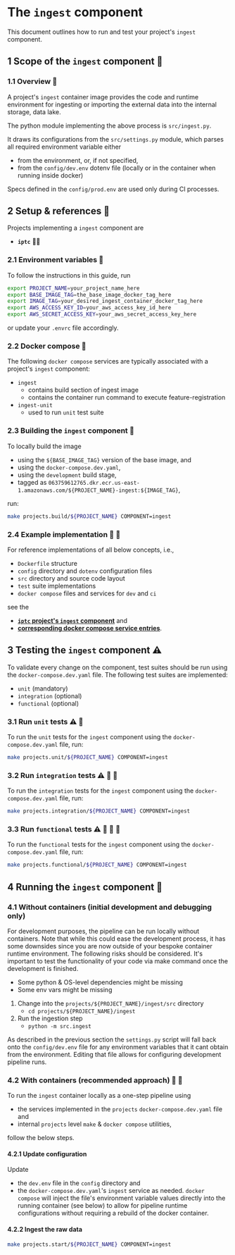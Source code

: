 # The `ingest` component

This document outlines how to run and test your project's `ingest` component.

## 1 Scope of the `ingest` component :mag_right:

### 1.1 Overview :mount_fuji:

A project's `ingest` container image provides the code and runtime environment for ingesting or importing the external data into the internal storage, data lake.

The python module implementing the above process is `src/ingest.py`.

It draws its configurations from the `src/settings.py` module, which parses all required environment variable either

- from the environment, or, if not specified,
- from the `config/dev.env` dotenv file (locally or in the container when running inside docker)

Specs defined in the `config/prod.env` are used only during CI processes.

## 2 Setup & references :wrench:

Projects implementing a `ingest` component are
- **`iptc`** :key::memo:

### 2.1 Environment variables :deciduous_tree:

To follow the instructions in this guide, run

```bash
export PROJECT_NAME=your_project_name_here
export BASE_IMAGE_TAG=the_base_image_docker_tag_here
export IMAGE_TAG=your_desired_ingest_container_docker_tag_here
export AWS_ACCESS_KEY_ID=your_aws_access_key_id_here
export AWS_SECRET_ACCESS_KEY=your_aws_secret_access_key_here
```

or update your `.envrc` file accordingly.

### 2.2 Docker compose :whale:

The following `docker compose` services are typically associated with a project's `ingest` component:
- `ingest`
   - contains build section of ingest image
   - contains the container run command to execute feature-registration
- `ingest-unit`
   - used to run `unit` test suite

### 2.3 Building the `ingest` component :construction:

To locally build the image
- using the `${BASE_IMAGE_TAG}` version of the base image, and
- using the `docker-compose.dev.yaml`,
- using the `development` build stage,
- tagged as `063759612765.dkr.ecr.us-east-1.amazonaws.com/${PROJECT_NAME}-ingest:${IMAGE_TAG}`,

run:

```bash
make projects.build/${PROJECT_NAME} COMPONENT=ingest
```

### 2.4 Example implementation :nut_and_bolt: :eyes:

For reference implementations of all below concepts, i.e.,
- `Dockerfile` structure
- `config` directory and `dotenv` configuration files
- `src` directory and source code layout
- `test` suite implementations
- `docker compose` files and services for `dev` and `ci`

see the
- [**`iptc` project's `ingest` component**](../iptc/ingest) and
- [**corresponding docker compose service entries**](../iptc/docker-compose.dev.yaml).

## 3 Testing the `ingest` component :warning:

To validate every change on the component, test suites should be run using the `docker-compose.dev.yaml` file.
The following test suites are implemented:

- `unit` (mandatory)
- `integration` (optional)
- `functional` (optional)

### 3.1 Run `unit` tests :warning: :nut_and_bolt:

To run the `unit` tests for the `ingest` component using the `docker-compose.dev.yaml` file, run:

```bash
make projects.unit/${PROJECT_NAME} COMPONENT=ingest
```

### 3.2 Run `integration` tests :warning: :nut_and_bolt: :nut_and_bolt:

To run the `integration` tests for the `ingest` component using the `docker-compose.dev.yaml` file, run:

```bash
make projects.integration/${PROJECT_NAME} COMPONENT=ingest
```

### 3.3 Run `functional` tests :warning: :nut_and_bolt: :nut_and_bolt: :nut_and_bolt:

To run the `functional` tests for the `ingest` component using the `docker-compose.dev.yaml` file,  run:

```bash
make projects.functional/${PROJECT_NAME} COMPONENT=ingest
```


## 4 Running the `ingest` component :rocket:

### 4.1 Without containers (initial development and debugging only)

For development purposes, the pipeline can be run locally without containers. Note that while this
could ease the development process, it has some downsides since you are now outside of your bespoke
container runtime environment. The following risks should be considered. It's important to test
the functionality of your code via make command once the development is finished.

- Some python & OS-level dependencies might be missing
- Some env vars might be missing

1. Change into the `projects/${PROJECT_NAME}/ingest/src` directory
   - `cd projects/${PROJECT_NAME}/ingest`
2. Run the ingestion step
   - `python -m src.ingest`

As described in the previous section the `settings.py` script will fall back onto the
`config/dev.env` file for any environment variables that it cant obtain from the environment.
Editing that file allows for configuring development pipeline runs.

### 4.2 With containers (recommended approach) :rocket: :whale:

To run the `ingest` container locally as a one-step pipeline using
- the services implemented in the `projects` `docker-compose.dev.yaml` file and
- internal `projects` level `make` & `docker compose` utilities,

follow the below steps.

#### 4.2.1 Update configuration

Update
- the `dev.env` file in the `config` directory and
- the `docker-compose.dev.yaml`'s `ingest` service
 as needed. `docker compose` will inject the file's environment variable values directly into the
 running container (see below) to allow for pipeline runtime configurations without requiring a
 rebuild of the docker container.

#### 4.2.2 Ingest the raw data

```bash
make projects.start/${PROJECT_NAME} COMPONENT=ingest
```
